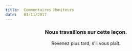 ```yaml
---
title:  Commentaires Moniteurs
date:   03/11/2017
---
```


### <center>Nous travaillons sur cette leçon.</center>
<center>Revenez plus tard, s'il vous plaît.</center>